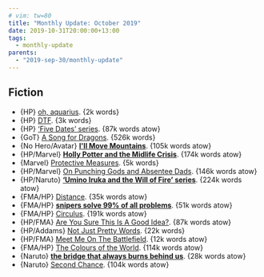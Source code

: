 ```yaml
---
# vim: tw=80
title: "Monthly Update: October 2019"
date: 2019-10-31T20:00:00+13:00
tags:
  - monthly-update
parents:
  - "2019-sep-30/monthly-update"
---
```


## Fiction

 - {HP} [oh, aquarius](https://archiveofourown.org/works/13677171). {2k words}
 - {HP} [DTF](https://archiveofourown.org/works/3960058). {3k words}
 - {HP} [‘Five Dates’ series](https://archiveofourown.org/series/1188523). {87k words atow}
 - {GoT} [A Song for Dragons](https://archiveofourown.org/works/9430127). {526k words}
 - {No Hero/Avatar} **[I'll Move Mountains](https://archiveofourown.org/works/16158911)**. {105k words atow}
 - {HP/Marvel} **[Holly Potter and the Midlife Crisis](https://archiveofourown.org/works/17946929)**. {174k words atow}
 - {Marvel} [Protective Measures](https://archiveofourown.org/works/21082172). {5k words}
 - {HP/Marvel} [On Punching Gods and Absentee Dads](https://archiveofourown.org/works/17926664). {146k words atow}
 - {HP/Naruto} **[‘Umino Iruka and the Will of Fire’ series](https://archiveofourown.org/series/1076316)**. {224k words atow}
 - {FMA/HP} [Distance](https://archiveofourown.org/works/2268507). {35k words atow}
 - {FMA/HP} **[snipers solve 99% of all problems](https://archiveofourown.org/works/20644262)**. {51k words atow}
 - {FMA/HP} [Circulus](https://archiveofourown.org/works/6161245). {191k words atow}
 - {HP/FMA} [Are You Sure This Is A Good Idea?](https://archiveofourown.org/works/11463291). {87k words atow}
 - {HP/Addams} [Not Just Pretty Words](https://archiveofourown.org/works/21166118). {22k words}
 - {HP/FMA} [Meet Me On The Battlefield](https://archiveofourown.org/works/20216779). {12k words atow}
 - {FMA/HP} [The Colours of the World](https://archiveofourown.org/works/6870892). {114k words atow}
 - {Naruto} **[the bridge that always burns behind us](https://archiveofourown.org/works/17645477)**. {28k words atow}
 - {Naruto} [Second Chance](https://archiveofourown.org/works/7776559). {104k words atow}
